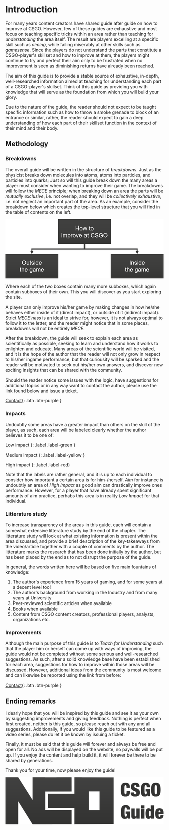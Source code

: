 # Introduction

For many years content creators have shared guide after guide on how to improve at CSGO. However, few of these guides are exhaustive and most focus on teaching specific tricks within an area rather than teaching for *understanding* the area itself. The result are players excelling at a specific skill such as *aiming*, while failing miserably at other skills such as *gamesense*. Since the players do not understand the parts that constitute a CSGO-player's skillset and how to improve at them, the players might continue to try and perfect their aim only to be frustrated when no improvement is seen as diminishing returns have already been reached.

The aim of this guide is to provide a stable source of exhaustive, in-depth, well-researched information aimed at teaching for understanding each part of a CSGO-player's skillset. Think of this guide as providing you with knowledge that will serve as the foundation from which you will build your glory. 

Due to the nature of the guide, the reader should not expect to be taught specific information such as how to throw a smoke grenade to block of an entrance or similar, rather, the reader should expect to gain a deep understanding of how each part of their skillset function in the context of their mind and their body. 

## Methodology

### Breakdowns

The overall guide will be written in the structure of *breakdowns*. Just as the physicist breaks down molecules into atoms, atoms into particles, and particles into quarks; Just so will this guide break down the many areas a player must consider when wanting to improve their game. The breakdowns will follow the *MECE* principle; when breaking down an area the parts will be *mutually exclusive*, i.e. not overlap, and they will be *collectively exhaustive*, i.e. not neglect an important part of the area. As an example, consider the breakdown below which creates the top-level structure that you will find in the table of contents on the left. 

![](images/breakdown_upper.png?raw=true "Initial breakdown and structure of guide")

Where each of the two boxes contain many more subboxes, which again contain subboxes of their own. This you will discover as you start exploring the site.

A player can only improve his/her game by making changes in how he/she behaves either inside of it (direct impact), or outside of it (indirect impact). Strict *MECE'ness* is an ideal to strive for, however, it is not always optimal to follow it to the letter, and the reader might notice that in some places, breakdowns will not be entirely *MECE*. 

After the breakdown, the guide will seek to explain each area as scientifically as possible, seeking to learn and understand how it works to enlighten and educate. Many areas of the scientific world will be visited, and it is the hope of the author that the reader will not only grow in respect to his/her ingame performance, but that curiousity will be sparked and the reader will be motivated to seek out his/her own answers, and discover new exciting insights that can be shared with the community. 

Should the reader notice some issues with the logic, have suggestions for additional topics or in any way want to contact the author, please use the link found below and issue a ticket. 

[Contact](https://github.com/miqlliot/CSGOguides/issues){: .btn .btn-purple }

### Impacts

Undoubtly some areas have a greater impact than others on the skill of the player, as such, each area will be labeled clearly whether the author believes it to be one of: 

Low impact
{: .label .label-green }

Medium impact
{: .label .label-yellow }

High impact
{: .label .label-red}

Note that the labels are rather general, and it is up to each individual to consider how important a certain area is for him-/herself. *Aim* for instance is undoubtly an area of *High Impact* as good aim can drastically improve ones performance. However, for a player that have already spent significant amounts of aim practice, perhabs this area is in reality *Low Impact* for that individual. 

### Litterature study

To increase transparency of the areas in this guide, each will contain a somewhat extensive litterature study by the end of the chapter. The litterature study will look at what existing information is present within the area discussed, and provide a brief description of the key-takeaways from the video/article together with a couple of comments by the author. The litterature marks the research that has been done initially by the author, but has been placed by the end as to not disrupt the purpose of the guide.

In general, the words written here will be based on five main fountains of knowledge:

1. The author's experience from 15 years of gaming, and for some years at a decent level too! 
2. The author's background from working in the Industry and from many years at University
3. Peer-reviewed scientific articles when available
4. Books when available
5. Content from CSGO content creators, professional players, analysts, organizations etc. 

### Improvements

Although the main purpose of this guide is to *Teach for Understanding* such that the player him or herself can come up with ways of improving, the guide would not be completed without some serious and well-researched suggestions. As such, after a solid knowledge base have been established for each area, suggestions for how to improve within those areas will be discussed. However, additional ideas from the community is most welcome and can likewise be reported using the link from before:

[Contact](https://github.com/miqlliot/CSGOguides/issues){: .btn .btn-purple }

## Ending remarks

I dearly hope that you will be inspired by this guide and see it as your own by suggesting improvements and giving feedback. Nothing is perfect when first created, neither is this guide, so please reach out with any and all suggestions. Additionally, if you would like this guide to be featured as a video series, please do let it be known by issuing a ticket. 

Finally, it must be said that this guide will forever and always be free and open for all. No ads will be displayed on the website, no paywalls will be put up. If you enjoy the content and help build it, it will forever be there to be shared by generations. 

Thank you for your time, now please enjoy the guide!

![](images/neoblack.png?raw=true "neo CSGO guide")

